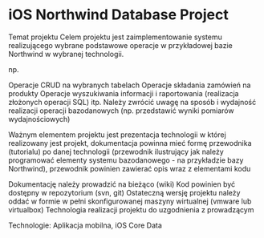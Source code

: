 # iOS Northwind Database Project

Temat projektu
Celem projektu jest zaimplementowanie systemu realizującego wybrane podstawowe operacje w przykładowej bazie Northwind w wybranej technologii.

np.

Operacje CRUD na wybranych tabelach
Operacje składania zamówień na produkty 
Operacje wyszukiwania informacji i raportowania (realizacja złożonych operacji SQL)
itp.
Należy zwrócić uwagę na sposób i wydajność realizacji operacji bazodanowych (np. przedstawić wyniki pomiarów wydajnościowych)

Ważnym elementem projektu jest prezentacja technologii w której realizowany jest projekt, dokumentacja powinna mieć formę przewodnika (tutorialu) po danej technologii (przewodnik ilustrujący jak należy programować elementy systemu bazodanowego - na przykładzie bazy Northwind), przewodnik powinien zawierać opis wraz z elementami kodu

Dokumentację należy prowadzić na bieżąco (wiki)
Kod powinien być dostępny w repozytorium (svn, git)
Ostateczną wersję projektu należy oddać w formie w pełni skonfigurowanej maszyny wirtualnej (vmware lub virtualbox)
Technologia realizacji projektu do uzgodnienia z prowadzącym

Technologie:
Aplikacja mobilna, iOS
Core Data
